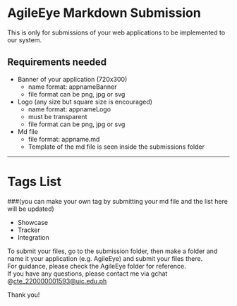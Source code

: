 # AgileEye Markdown Submission
This is only for submissions of your web applications to be implemented to our system.

## Requirements needed 
- Banner of your application (720x300)
    - name format: appnameBanner
    - file format can be png, jpg or svg
- Logo (any size but square size is encouraged)
    - name format: appnameLogo
    - must be transparent
    - file format can be png, jpg or svg
- Md file
    - file format: appname.md
    - Template of the md file is seen inside the submissions folder

***
# Tags List  
###(you can make your own tag by submitting your md file and the list here will be updated)  
- Showcase
- Tracker
- Integration
  
To submit your files, go to the submission folder, then make a folder and name it your application (e.g. AgileEye) and submit your files there.  
For guidance, please check the AgileEye folder for reference.  
If you have any questions, please contact me via gchat @cte_220000001593@uic.edu.ph  
  
Thank you!
